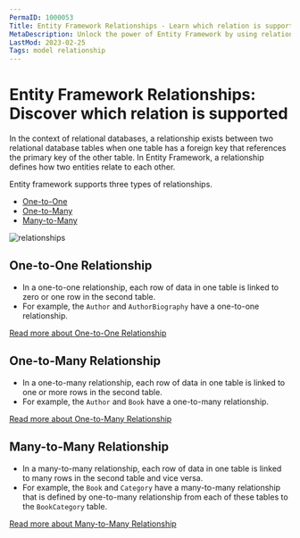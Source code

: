 ```yaml
---
PermaID: 1000053
Title: Entity Framework Relationships - Learn which relation is supported
MetaDescription: Unlock the power of Entity Framework by using relationships available to specify the relation within your entities. What about the many-to-many, one-to-many, and one-to-one relation and how to use it in your model.
LastMod: 2023-02-25
Tags: model relationship
---
```


# Entity Framework Relationships: Discover which relation is supported

In the context of relational databases, a relationship exists between two relational database tables when one table has a foreign key that references the primary key of the other table. In Entity Framework, a relationship defines how two entities relate to each other.

Entity framework supports three types of relationships.

 - <a href="{{ site.github.url }}/one-to-one-relationship">One-to-One</a>
 - <a href="{{ site.github.url }}/one-to-many-relationship">One-to-Many</a>
 - <a href="{{ site.github.url }}/many-to-many-relationship">Many-to-Many</a> 

<img src="https://raw.githubusercontent.com/zzzprojects/EntityFramework-FAQ/master/docs2/images/relationships.png" alt="relationships">

## One-to-One Relationship

 - In a one-to-one relationship, each row of data in one table is linked to zero or one row in the second table.
 - For example, the `Author` and `AuthorBiography` have a one-to-one relationship.

<a href="{{ site.github.url }}/one-to-one-relationship">Read more about One-to-One Relationship</a>

## One-to-Many Relationship

 - In a one-to-many relationship, each row of data in one table is linked to one or more rows in the second table.
 - For example, the `Author` and `Book` have a one-to-many relationship.

<a href="{{ site.github.url }}/one-to-many-relationship">Read more about One-to-Many Relationship</a>

## Many-to-Many Relationship

 - In a many-to-many relationship, each row of data in one table is linked to many rows in the second table and vice versa.
 - For example, the `Book` and `Category` have a many-to-many relationship that is defined by one-to-many relationship from each of these tables to the `BookCategory` table.

<a href="{{ site.github.url }}/many-to-many-relationship">Read more about Many-to-Many Relationship</a>